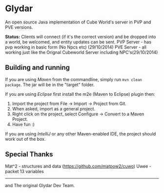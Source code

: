 Glydar
==========

An open source Java implementation of Cube World's server in PVP and PVE versions.

**Status:** 
Clients will connect (if it's the correct version) and be dropped into a world, be welcomed, and entity updates can be sent.
PVP Server - has pvp working in basic form (No Npcs etc) (29/10/2014)
PVE Server - all working just like the Orignal Cubeworld Server including NPC's(29/10/2014)


Building and running
-----
If you are using *Maven* from the commandline, simply run `mvn clean package`. The jar will be in the "target" folder.

If you are using *Eclipse* first install the m2e (Maven to Eclipse) plugin then:

1. Import the project from File -> Import -> Project from Git.
2. When asked, import as a general project.
3. Right click on the project, select Configure -> Convert to a Maven Project.
4. Have fun :)

If you are using *IntelliJ* or any other Maven-enabled IDE, the project should work out of the box.

Special Thanks
-----
Mat^2 - structures and data (https://github.com/matpow2/cuwo)
Uwee - packet 13 variables

---
and The original Glydar Dev Team.


